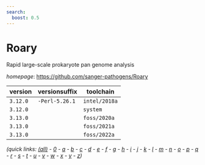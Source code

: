 ```yaml
---
search:
  boost: 0.5
---
```

# Roary

Rapid large-scale prokaryote pan genome analysis

*homepage*: <https://github.com/sanger-pathogens/Roary>

version | versionsuffix | toolchain
--------|---------------|----------
``3.12.0`` | ``-Perl-5.26.1`` | ``intel/2018a``
``3.12.0`` |  | ``system``
``3.13.0`` |  | ``foss/2020a``
``3.13.0`` |  | ``foss/2021a``
``3.13.0`` |  | ``foss/2022a``


*(quick links: [(all)](../index.md) - [0](../0/index.md) - [a](../a/index.md) - [b](../b/index.md) - [c](../c/index.md) - [d](../d/index.md) - [e](../e/index.md) - [f](../f/index.md) - [g](../g/index.md) - [h](../h/index.md) - [i](../i/index.md) - [j](../j/index.md) - [k](../k/index.md) - [l](../l/index.md) - [m](../m/index.md) - [n](../n/index.md) - [o](../o/index.md) - [p](../p/index.md) - [q](../q/index.md) - [r](../r/index.md) - [s](../s/index.md) - [t](../t/index.md) - [u](../u/index.md) - [v](../v/index.md) - [w](../w/index.md) - [x](../x/index.md) - [y](../y/index.md) - [z](../z/index.md))*

